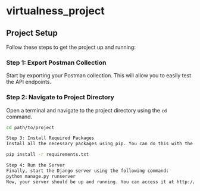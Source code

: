 # virtualness_project
## Project Setup

Follow these steps to get the project up and running:

### Step 1: Export Postman Collection

Start by exporting your Postman collection. This will allow you to easily test the API endpoints.

### Step 2: Navigate to Project Directory

Open a terminal and navigate to the project directory using the `cd` command.

```bash
cd path/to/project

Step 3: Install Required Packages
Install all the necessary packages using pip. You can do this with the following command:

pip install -r requirements.txt

Step 4: Run the Server
Finally, start the Django server using the following command:
python manage.py runserver
Now, your server should be up and running. You can access it at http://localhost:8000.